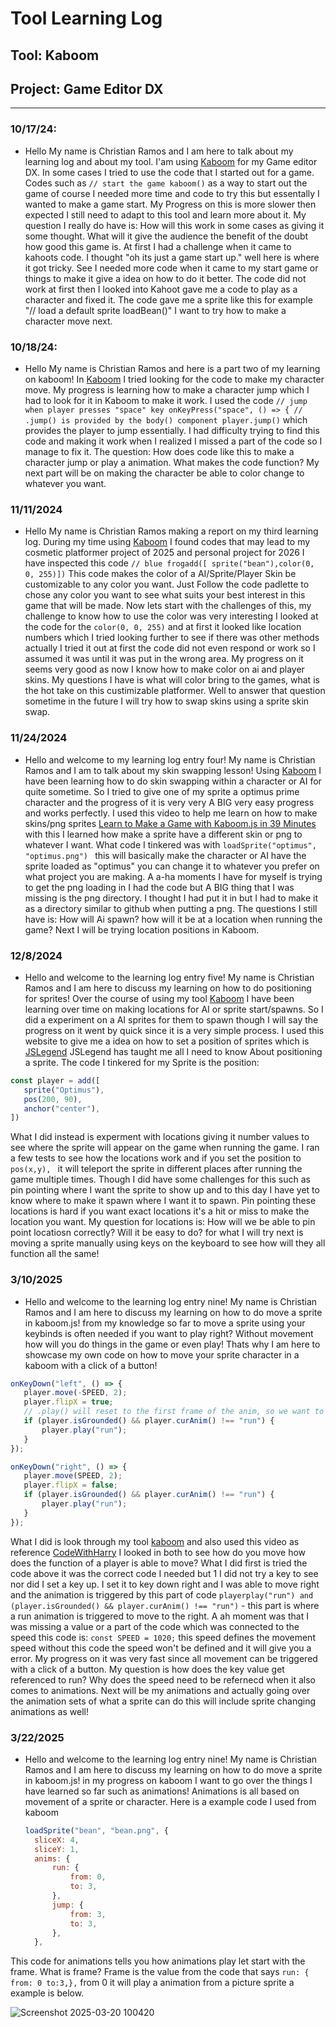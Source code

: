 # Tool Learning Log

## Tool: Kaboom

## Project: Game Editor DX

---

### 10/17/24:
* Hello My name is Christian Ramos and I am here to talk about my learning log and about my tool.
 I'am using [Kaboom](https://kaboomjs.com/)  for my Game editor DX. In some cases I tried to use the code that I started out for a game.
 Codes such as `// start the game kaboom()` as a way to start out the game of course I needed more time and code to try this but essentally I wanted to make a game start.
 My Progress on this is more slower then expected I still need to adapt to this tool and learn more about it.
 My question I really do have is: How will this work in some cases as giving it some thought. What will it give the audience the benefit of the doubt how good this game is.
 At first I had a challenge when it came to kahoots code. I thought "oh its just a game start up." well here is where it got tricky.
 See I needed more code when it came to my start game or things to make it give a idea on how to do it better. The code did not work at first
 then I looked into Kahoot gave me a code to play as a character and fixed it. The code gave me a sprite like this for example "// load a default sprite
 loadBean()" I want to try how to make a character move next.

  

### 10/18/24:
* Hello My name is Christian Ramos and here is a part two of my learning on kaboom!
In [Kaboom](https://kaboomjs.com/) I tried looking for the code to make my character move.
My progress is learning how to make a character jump which I had to look for it in Kaboom to make it work.
I used the code ```// jump when player presses "space" key
onKeyPress("space", () => {
// .jump() is provided by the body() component
    player.jump()``` which provides the player to jump essentially.
I had difficulty trying to find this code and making it work when I realized I missed a part of the code so I manage to fix it.
The question: How does code like this to make a character jump or play a animation. What makes the code function?
My next part will be on making the character be able to color change to whatever you want.

### 11/11/2024
* Hello My name is Christian Ramos making a report on my third learning log.
During my time using [Kaboom](https://kaboomjs.com/) I found codes that may lead to my cosmetic platformer project of 2025 and personal project for 2026
I have inspected this code ```// blue frogadd([ sprite("bean"),color(0, 0, 255)])```  This code makes the color of a AI/Sprite/Player Skin be customizable to any color you want.
Just Follow the code padlette to chose any color you want to see what suits your best interest in this game that will be made.
Now lets start with the challenges of this, my challenge to know how to use the color was very interesting I looked at the code for the ```color(0, 0, 255)```
and at first it looked like location numbers which I tried looking further to see if there was other methods actually I tried it out at first the code did not even
respond or work so I assumed it was until it was put in the wrong area. My progress on it seems very good as now I know how to make color on ai and player skins.
My questions I have is what will color bring to the games, what is the hot take on this custimizable platformer.
Well to answer that question sometime in the future I will try how to swap skins using a sprite skin swap. 

### 11/24/2024
* Hello and welcome to my learning log entry four! My name is Christian Ramos and I am to talk about my skin swapping lesson!
Using [Kaboom](https://kaboomjs.com/) I have been learning how to do skin swapping within a character or AI for quite sometime.
So I tried to give one of my sprite a optimus prime character and the progress of it is very very A BIG very easy progress and works perfectly.
I used this video to help me learn on how to make skins/png sprites [Learn to Make a Game with Kaboom.js in 39 Minutes](https://www.youtube.com/watch?v=hgReGsh5xVU&t=402s) with this I
learned how make a sprite have a different skin or png to whatever I want. What code I tinkered was with ```loadSprite("optimus",
"optimus.png") ``` this will basically make the character or AI have the sprite loaded as "optimus" you can change it to whatever you prefer on what project you are making.
A a-ha moments I have for myself is trying to get the png loading in I had the code but A BIG thing that I was missing is the png directory.
I thought I had put it in but I had to make it as a directory similar to github when putting a png.
The questions I still have is: How will Ai spawn? how will it be at a location when running the game? Next I will be trying location positions in Kaboom.

### 12/8/2024
* Hello and welcome to the learning log entry five! My name is Christian Ramos and I am here to discuss my learning on how to do positioning for sprites!
  Over the course of using my tool [Kaboom](https://kaboomjs.com/) I have been learning over time on making locations for AI or sprite start/spawns.
  So I did a experiment on a AI sprites for them to spawn though I will say the progress on it went by quick since it is a very simple process.
  I used this website to give me a idea on how to set a position of sprites which is [JSLegend](https://jslegenddev.substack.com/p/how-to-implement-player-controls)
  JSLegend has taught me all I need to know About positioning a sprite. The code I tinkered for my Sprite is the position:
 ```js
const player = add([
	sprite("Optimus"),
	pos(200, 90),
	anchor("center"),
])
```
What I did instead is experment with locations giving it number values to see where the sprite will appear on the game when running the game. 
I ran a few tests to see how the locations work and if you set the position to  `pos(x,y), ` it will teleport the sprite in different places after running the game multiple times. 
Though I did have some challenges for this such as pin pointing where I want the sprite to show up and to this day I have yet to know where to make it spawn where I want it to spawn.
Pin pointing these locations is hard if you want exact locations it's a hit or miss to make the location you want.
My question for locations is: How will we be able to pin point locatiosn correctly? Will it be easy to do? for what I will try next is moving a sprite manually using keys on the 
keyboard to see how will they all function all the same!

### 3/10/2025
* Hello and welcome to the learning log entry nine! My name is Christian Ramos and I am here to discuss my learning on how to do move a sprite in kaboom.js!
  from my knowledge so far to move a sprite using your keybinds is often needed if you want to play right?
  Without movement how will you do things in the game or even play!
  Thats why I am here to showcase my own code on how to move your sprite character in a kaboom with a click of a button!

  
 ```js
onKeyDown("left", () => {
    player.move(-SPEED, 2);
    player.flipX = true;
    // .play() will reset to the first frame of the anim, so we want to make sure it only runs when the current animation is not "run"
    if (player.isGrounded() && player.curAnim() !== "run") {
        player.play("run");
    }
});

onKeyDown("right", () => {
    player.move(SPEED, 2);
    player.flipX = false;
    if (player.isGrounded() && player.curAnim() !== "run") {
        player.play("run");
    }
});
```
What I did is look through my tool [kaboom](https://kaboomjs.com/) and also used this video as reference [CodeWithHarry](https://www.bing.com/videos/riverview/relatedvideo?&q=kaboom.js+game&&mid=9C03EE310C6A6B1F4FFA9C03EE310C6A6B1F4FFA&mmscn=mtsc&aps=0&FORM=VRDGAR_) I looked in both to see how do you move how does the function of a player is able to move?
What I did first is tried the code above it was the correct code I needed but 1 I did not try a key to see nor did I set a key up. I set it to key down right and I was able to move right and the
animation is triggered by this part of code `playerplay("run") and (player.isGrounded() && player.curAnim() !== "run")` - this part is where a run animation is triggered to move to the right. 
A ah moment was that I was missing a value or a part of the code which was connected to the speed this code is: `const SPEED = 1020;` this speed defines the movement speed without this
code the speed won't be defined and it will give you a error. My progress on it was very fast since all movement can be triggered with a click of a button.
My question is how does the key value get referenced to run? Why does the speed need to be refernecd when it also comes to animations.
Next will be my animations and actually going over the animation sets of what a sprite can do this will include sprite changing animations as well!

### 3/22/2025
* Hello and welcome to the learning log entry nine! My name is Christian Ramos and I am here to discuss my learning on how to do move a sprite in kaboom.js!
  in my progress on kaboom I want to go over the things I have learned so far such as animations! Animations is all based on movement of a sprite or character.
  Here is a example code I used from kaboom

  ```js 
  loadSprite("bean", "bean.png", {
    sliceX: 4,
    sliceY: 1,
    anims: {
        run: {
            from: 0,
            to: 3,
        },
        jump: {
            from: 3,
            to: 3,
        },
    },
  ```
This code for animations tells you how animations play let start with the frame. What is frame? Frame is the value from the code that says `run: { from: 0 to:3,},`
from 0 it will play a animation from a picture sprite a example is below.

![Screenshot 2025-03-20 100420](https://github.com/user-attachments/assets/97bc6b13-f292-49c7-9ecc-37896710377d)

 

<!-- 
* Links you used today (websites, videos, etc)
* Things you tried, progress you made, etc
* Challenges, a-ha moments, etc
* Questions you still have
* What you're going to try next
-->
